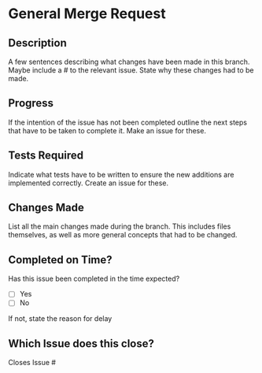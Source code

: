 <h1>General Merge Request</h1>

<h2>Description</h2>
A few sentences describing what changes have been made in this branch. Maybe include a # to the relevant issue.
State why these changes had to be made.

<h2>Progress</h2>
If the intention of the issue has not been completed outline the next steps that have to be taken to complete it. Make an issue for these.

<h2>Tests Required</h2>
Indicate what tests have to be written to ensure the new additions are implemented correctly. Create an issue for these.

<h2>Changes Made</h2>
List all the main changes made during the branch. This includes files themselves, as well as more general concepts that had to be changed.

<h2>Completed on Time?</h2>
Has this issue been completed in the time expected?

* [ ]  Yes
* [ ]  No

If not, state the reason for delay

<h2>Which Issue does this close?</h2>
Closes Issue #
